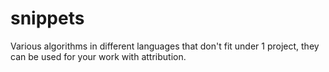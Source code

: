 # snippets

Various algorithms in different languages that don't fit under 1 project, they can be used for your work with attribution.
